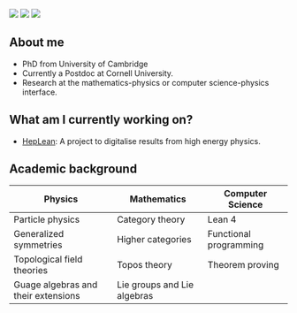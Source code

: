 [![](https://img.shields.io/badge/personal-website-purple)](https://www.josephtoobysmith.com)
[![](https://img.shields.io/badge/papers_at-inspireHep-purple)](https://inspirehep.net/authors/1737896)
[![](https://img.shields.io/badge/YouTube-red)](https://www.youtube.com/channel/UCjIsl9vgzOW3YAHeek9KUog)
## About me

- PhD from University of Cambridge
- Currently a Postdoc at Cornell University.
- Research at the  mathematics-physics or computer science-physics interface.
  
## What am I currently working on? 

- [HepLean](https://github.com/HEPLean/HepLean): A project to digitalise results from high energy physics.

## Academic background 

| Physics          | Mathematics       | Computer Science    |
|------------------|-------------------|---------------------|
| Particle physics | Category theory           | Lean 4          |
| Generalized symmetries   | Higher categories          | Functional programming     |
| Topological field theories       | Topos theory    | Theorem proving 
| Guage algebras and their extensions       | Lie groups and Lie algebras    |

<!--
**jstoobysmith/jstoobysmith** is a ✨ _special_ ✨ repository because its `README.md` (this file) appears on your GitHub profile.

Here are some ideas to get you started:

- 🔭 I’m currently working on ...
- 🌱 I’m currently learning ...
- 👯 I’m looking to collaborate on ...
- 🤔 I’m looking for help with ...
- 💬 Ask me about ...
- 📫 How to reach me: ...
- 😄 Pronouns: ...
- ⚡ Fun fact: ...
-->
